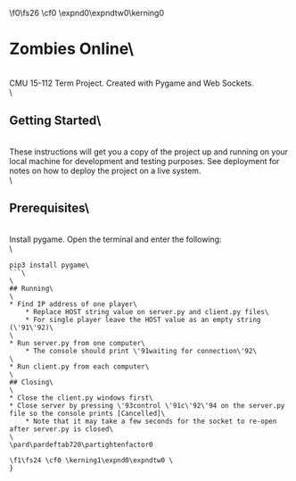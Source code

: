 \f0\fs26 \cf0 \expnd0\expndtw0\kerning0
# Zombies Online\
\
CMU 15-112 Term Project. Created with Pygame and Web Sockets.\
\
## Getting Started\
\
These instructions will get you a copy of the project up and running on your local machine for development and testing purposes. See deployment for notes on how to deploy the project on a live system.\
\
## Prerequisites\
\
Install pygame. Open the terminal and enter the following:\
\
```\
pip3 install pygame\
```\
\
## Running\
\
* Find IP address of one player\
	* Replace HOST string value on server.py and client.py files\
	* For single player leave the HOST value as an empty string (\'91\'92)\
\
* Run server.py from one computer\
	* The console should print \'91waiting for connection\'92\
\
* Run client.py from each computer\
\
## Closing\
\
* Close the client.py windows first\
* Close server by pressing \'93control \'91c\'92\'94 on the server.py file so the console prints [Cancelled]\
	* Note that it may take a few seconds for the socket to re-open after server.py is closed\
\
\pard\pardeftab720\partightenfactor0

\f1\fs24 \cf0 \kerning1\expnd0\expndtw0 \
}
